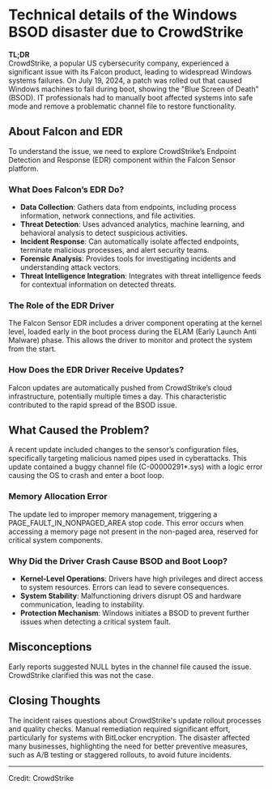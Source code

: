 # Technical details of the Windows BSOD disaster due to CrowdStrike

**TL;DR**  
CrowdStrike, a popular US cybersecurity company, experienced a significant issue with its Falcon product, leading to widespread Windows systems failures. On July 19, 2024, a patch was rolled out that caused Windows machines to fail during boot, showing the "Blue Screen of Death" (BSOD). IT professionals had to manually boot affected systems into safe mode and remove a problematic channel file to restore functionality.

## About Falcon and EDR

To understand the issue, we need to explore CrowdStrike’s Endpoint Detection and Response (EDR) component within the Falcon Sensor platform.

### What Does Falcon’s EDR Do?

- **Data Collection**: Gathers data from endpoints, including process information, network connections, and file activities.
- **Threat Detection**: Uses advanced analytics, machine learning, and behavioral analysis to detect suspicious activities.
- **Incident Response**: Can automatically isolate affected endpoints, terminate malicious processes, and alert security teams.
- **Forensic Analysis**: Provides tools for investigating incidents and understanding attack vectors.
- **Threat Intelligence Integration**: Integrates with threat intelligence feeds for contextual information on detected threats.

### The Role of the EDR Driver

The Falcon Sensor EDR includes a driver component operating at the kernel level, loaded early in the boot process during the ELAM (Early Launch Anti Malware) phase. This allows the driver to monitor and protect the system from the start.

### How Does the EDR Driver Receive Updates?

Falcon updates are automatically pushed from CrowdStrike’s cloud infrastructure, potentially multiple times a day. This characteristic contributed to the rapid spread of the BSOD issue.

## What Caused the Problem?

A recent update included changes to the sensor’s configuration files, specifically targeting malicious named pipes used in cyberattacks. This update contained a buggy channel file (C-00000291*.sys) with a logic error causing the OS to crash and enter a boot loop.

### Memory Allocation Error

The update led to improper memory management, triggering a PAGE_FAULT_IN_NONPAGED_AREA stop code. This error occurs when accessing a memory page not present in the non-paged area, reserved for critical system components.

### Why Did the Driver Crash Cause BSOD and Boot Loop?

- **Kernel-Level Operations**: Drivers have high privileges and direct access to system resources. Errors can lead to severe consequences.
- **System Stability**: Malfunctioning drivers disrupt OS and hardware communication, leading to instability.
- **Protection Mechanism**: Windows initiates a BSOD to prevent further issues when detecting a critical system fault.

## Misconceptions

Early reports suggested NULL bytes in the channel file caused the issue. CrowdStrike clarified this was not the case.

## Closing Thoughts

The incident raises questions about CrowdStrike's update rollout processes and quality checks. Manual remediation required significant effort, particularly for systems with BitLocker encryption. The disaster affected many businesses, highlighting the need for better preventive measures, such as A/B testing or staggered rollouts, to avoid future incidents.

---
Credit: CrowdStrike
